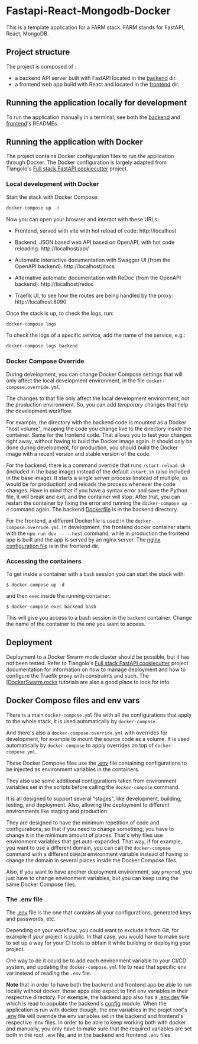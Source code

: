 # Fastapi-React-Mongodb-Docker

This is a template application for a FARM stack. FARM stands for FastAPI, React, MongoDB.

## Project structure

The project is composed of :

* a backend API server built with FastAPI located in the [backend](backend) dir.
* a frontend web app build with React and located in the [frontend](frontend) dir.

## Running the application locally for development

To run the application manually in a terminal, see both the [backend](backend/README.md) and [frontend](frontend/README.md)'s READMEs.

## Running the application with Docker

The project contains Docker configuration files to run the application through Docker. The Docker configuration is largely adapted from Tiangolo's [Full stack FastAPI cookiecutter](https://github.com/tiangolo/full-stack-fastapi-postgresql) project.

### Local development with Docker

Start the stack with Docker Compose:

```bash
docker-compose up -d
```

Now you can open your browser and interact with these URLs:

* Frontend, served with vite with hot reload of code: http://localhost

* Backend, JSON based web API based on OpenAPI, with hot code reloading: http://localhost/api/

* Automatic interactive documentation with Swagger UI (from the OpenAPI backend): http://localhost/docs

* Alternative automatic documentation with ReDoc (from the OpenAPI backend): http://localhost/redoc

* Traefik UI, to see how the routes are being handled by the proxy: http://localhost:8090

Once the stack is up, to check the logs, run:

```bash
docker-compose logs
```

To check the logs of a specific service, add the name of the service, e.g.:

```bash
docker-compose logs backend
```

### Docker Compose Override

During development, you can change Docker Compose settings that will only affect the local development environment, in the file `docker-compose.override.yml`.

The changes to that file only affect the local development environment, not the production environment. So, you can add *temporary* changes that help the development workflow.

For example, the directory with the backend code is mounted as a Docker "host volume", mapping the code you change live to the directory inside the container. Same for the frontend code. That allows you to test your changes right away, without having to build the Docker image again. It should only be done during development, for production, you should build the Docker image with a recent version and stable version of the code.

For the backend, there is a command override that runs `/start-reload.sh` (included in the base image) instead of the default `/start.sh` (also included in the base image). It starts a single server process (instead of multiple, as would be for production) and reloads the process whenever the code changes. Have in mind that if you have a syntax error and save the Python file, it will break and exit, and the container will stop. After that, you can restart the container by fixing the error and running the `docker-compose up -d` command again. The backend [Dockerfile](backend/Dockerfile) is in the backend directory.

For the frontend, a different Dockerfile is used in the `docker-compose.override.yml`. In development, the frontend docker container starts with the `npm run dev -- --host` command, while in production the frontend app is built and the app is served by an nginx server. The [nginx configuration file](frontend/nginx.conf) is in the frontend dir.

### Accessing the containers

To get inside a container with a `bash` session you can start the stack with:

```console
$ docker-compose up -d
```

and then `exec` inside the running container:

```console
$ docker-compose exec backend bash
```

This will give you access to a bash session in the `backend` container. Change the name of the container to the one you want to access.

## Deployment

Deployment to a Docker Swarm mode cluster should be possible, but it has not been tested. Refer to Tiangolo's [Full stack FastAPI cookiecutter](https://github.com/tiangolo/full-stack-fastapi-postgresql) project documentation for information on how to manage deployment and how to configure the Traefik proxy with constraints and such. The <a href="https://dockerswarm.rocks" target="_blank">[DockerSwarm.rocks</a> tutorials are also a good place to look for info.

## Docker Compose files and env vars

There is a main `docker-compose.yml` file with all the configurations that apply to the whole stack, it is used automatically by `docker-compose`.

And there's also a `docker-compose.override.yml` with overrides for development, for example to mount the source code as a volume. It is used automatically by `docker-compose` to apply overrides on top of `docker-compose.yml`.

These Docker Compose files use the [.env](./.env) file containing configurations to be injected as environment variables in the containers.

They also use some additional configurations taken from environment variables set in the scripts before calling the `docker-compose` command.

It is all designed to support several "stages", like development, building, testing, and deployment. Also, allowing the deployment to different environments like staging and production.

They are designed to have the minimum repetition of code and configurations, so that if you need to change something, you have to change it in the minimum amount of places. That's why files use environment variables that get auto-expanded. That way, if for example, you want to use a different domain, you can call the `docker-compose` command with a different `DOMAIN` environment variable instead of having to change the domain in several places inside the Docker Compose files.

Also, if you want to have another deployment environment, say `preprod`, you just have to change environment variables, but you can keep using the same Docker Compose files.

### The .env file

The [.env](./.env) file is the one that contains all your configurations, generated keys and passwords, etc.

Depending on your workflow, you could want to exclude it from Git, for example if your project is public. In that case, you would have to make sure to set up a way for your CI tools to obtain it while building or deploying your project.

One way to do it could be to add each environment variable to your CI/CD system, and updating the `docker-compose.yml` file to read that specific env var instead of reading the `.env` file.

**Note** that in order to have both the backend and frontend app be able to run locally without docker, those apps also expect to find env variables in their respective directory. For exemple, the backend app also has a [.env.dev](backend/.env.dev) file which is read to populate the backend's [config](backend/app/config/config.py) module. When the application is run with docker though, the env variables in the projet root's [.env](./.env) file will override the env variables set in the backend and frontend's respective .env files.
In order to be able to keep working both with docker and manually, you only have to make sure that the required variables are set both in the root `.env` file, and in the backend and frontend `.env` files.

